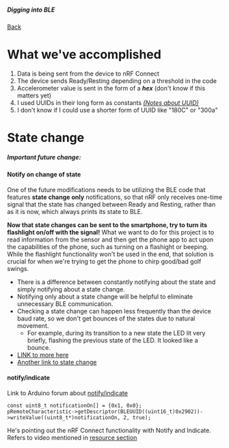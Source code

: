 ##### Digging into BLE
[Back](activity.md)

# What we've accomplished

1. Data is being sent from the device to nRF Connect
2. The device sends Ready/Resting depending on a threshold in the code
3. Accelerometer value is sent in the form of a **_hex_** (don't know if this matters yet)
4. I used UUIDs in their long form as constants [_(Notes about UUID)_](#notes-about-uuid)
5. I don't know if I could use a shorter form of UUID like "180C" or "300a"

# State change

##### Important future change:
#### Notify on change of state

One of the future modifications needs to be utilizing the BLE code that features **state change only** notifications, so that nRF only receives one-time signal that the state has changed between Ready and Resting, rather than as it is now, which always prints its state to BLE. 

**Now that state changes can be sent to the smartphone, try to turn its flashlight on/off with the signal!**
What we want to do for this project is to read information from the sensor and then get the phone app to act upon the capabilities of the phone, such as turning on a flashight or beeping. 
While the flashlight functionality won't be used in the end, that solution is crucial for when we're trying to get the phone to chirp good/bad golf swings. 
- There is a difference between constantly notifying about the state and simply notifying about a state change.
- Notifying only about a state change will be helpful to eliminate unnecessary BLE communication. 
- Checking a state change can happen less frequently than the device baud rate, so we don't get bounces of the states due to natural movement. 
  - For example, during its transition to a new state the LED lit very briefly, flashing the previous state of the LED. It looked like a bounce.
- [LINK to more here](#state-change-reference-in-here) 
- [Another link to state change](#state-change)


#### notify/indicate

Link to Arduino forum about [notify/indicate](https://forum.arduino.cc/t/notifications-and-indications-disabled-nrf-connect/915757)
```
const uint8_t notificationOn[] = {0x1, 0x0};
pRemoteCharacteristic->getDescriptor(BLEUUID((uint16_t)0x2902))->writeValue((uint8_t*)notificationOn, 2, true);
```
He's pointing out the nRF Connect functionality with Notify and Indicate. Refers to video mentioned in [resource section](#resources)













#
#
#

#
#
#

